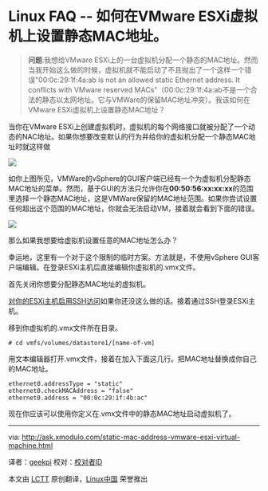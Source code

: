 Linux FAQ -- 如何在VMware ESXi虚拟机上设置静态MAC地址。
================================================================================
> **问题**:我想给VMware ESXi上的一台虚拟机分配一个静态的MAC地址。然而当我开始这么做的时候，虚拟机就不能启动了不且抛出了一个这样一个错误"00:0c:29:1f:4a:ab is not an allowed static Ethernet address. It conflicts with VMware reserved MACs"（00:0c:29:1f:4a:ab不是一个合法的静态以太网地址。它与VMWare的保留MAC地址冲突）。我该如何在VMware ESXi虚拟机上设置静态MAC地址？

当你在VMware ESXi上创建虚拟机时，虚拟机的每个网络接口就被分配了一个动态的NAC地址。如果你想要改变默认的行为并给你的虚拟机分配一个静态MAC地址时就这样做

![](https://farm6.staticflickr.com/5592/14726591627_64c1dc67ce_z.jpg)

如你上图所见，VMWare的vSphere的GUI客户端已经有一个为虚拟机分配静态MAC地址的菜单。然而，基于GUI的方法只允许你在**00:50:56:xx:xx:xx**的范围里选择一个静态MAC地址，这是VMWare保留的MAC地址范围。如果你尝试设置任何超出这个范围的MAC地址，你就会无法启动VM，接着就会看到下面的错误。

![](https://farm6.staticflickr.com/5591/14890165456_a82ded21b9_z.jpg)

那么如果我想要给虚拟机设置任意的MAC地址怎么办？

幸运地，这里有一个对于这个限制的临时方案。方法就是，不使用vSphere GUI客户端编辑。在登录ESXi主机后直接编辑你虚拟机的.vmx文件。

首先关闭你想要分配静态MAC地址的虚拟机。

[对你的ESXi主机启用SSH访问][1]如果你还没这么做的话。接着通过SSH登录ESXi主机。

移到你虚拟机的.vmx文件所在目录。

    # cd vmfs/volumes/datastore1/[name-of-vm] 

用文本编辑器打开.vmx文件，接着在加入下面这几行。把MAC地址替换成你自己的MAC地址。

    ethernet0.addressType = "static"
    ethernet0.checkMACAddress = "false"
    ethernet0.address = "00:0c:29:1f:4b:ac"

现在你应该可以使用你定义在.vmx文件中的静态MAC地址启动虚拟机了。

--------------------------------------------------------------------------------

via: http://ask.xmodulo.com/static-mac-address-vmware-esxi-virtual-machine.html

译者：[geekpi](https://github.com/geekpi)
校对：[校对者ID](https://github.com/校对者ID)

本文由 [LCTT](https://github.com/LCTT/TranslateProject) 原创翻译，[Linux中国](http://linux.cn/) 荣誉推出

[1]:http://ask.xmodulo.com/enable-ssh-remote-access-vmware-esxi5.html